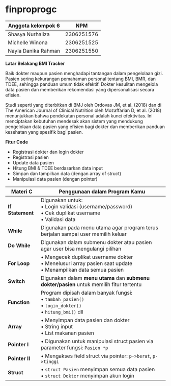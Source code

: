# finproprogc


| Anggota kelompok 6                | NPM        |
| ------------------- | ---------- |
| Shasya Nurhaliza    | 2306251576 |
| Michelle Winona     | 2306251525 |
| Nayla Danika Rahman | 2306251550 |

**Latar Belakang BMI Tracker**

Baik dokter maupun pasien menghadapi tantangan dalam pengelolaan gizi. Pasien sering kekurangan pemahaman personal tentang BMI, BMR, dan TDEE, sehingga panduan umum tidak efektif. Dokter kesulitan mengelola data pasien dan memberikan rekomendasi yang dipersonalisasi secara efisien.

Studi seperti yang diterbitkan di BMJ oleh Ordovas JM, et al. (2018) dan di The American Journal of Clinical Nutrition oleh Mozaffarian D, et al. (2018) menunjukkan bahwa pendekatan personal adalah kunci efektivitas. Ini menciptakan kebutuhan mendesak akan sistem yang mendukung pengelolaan data pasien yang efisien bagi dokter dan memberikan panduan kesehatan yang spesifik bagi pasien.

**Fitur Code**
* Registrasi dokter dan login dokter
* Registrasi pasien
* Update data pasien
* Hitung BMI & TDEE berdasarkan data input
* Simpan dan tampilkan data (dengan array of struct)
* Manipulasi data pasien (dengan pointer)

| Materi C              | Penggunaan dalam Program Kamu                                                                                              |
| --------------------- | -------------------------------------------------------------------------------------------------------------------------- |
|  **If Statement**    | Digunakan untuk: <br>• Login validasi (username/password) <br>• Cek duplikat username <br>• Validasi data |
|  **While**           | Digunakan pada menu utama agar program terus berjalan sampai user memilih keluar                                           |
|  **Do While**        | Digunakan dalam submenu dokter atau pasien agar user bisa mengulangi pilihan                                       |
|  **For Loop**        | • Mengecek duplikat username dokter <br>• Menelusuri array pasien saat update <br>• Menampilkan data semua pasien          |
|  **Switch**          | Digunakan dalam **menu utama** dan **submenu dokter/pasien** untuk memilih fitur tertentu                                  |
|  **Function**        | Program dipisah dalam banyak fungsi: <br>• `tambah_pasien()` <br>• `login_dokter()` <br>• `hitung_bmi()` dll               |
|  **Array**           | • Menyimpan data pasien dan dokter <br>• String input <br>• List makanan pasien                                            |
|  **Pointer I**       | • Digunakan untuk manipulasi struct pasien via parameter fungsi: `Pasien *p`                                               |
|  **Pointer II**      | • Mengakses field struct via pointer: `p->berat`, `p->tinggi`                                                           |
|  **Struct**          | • `struct Pasien` menyimpan semua data pasien <br>• `struct Dokter` menyimpan akun login                                   |
